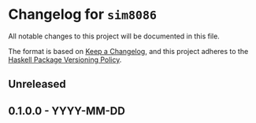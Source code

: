 # Changelog for `sim8086`

All notable changes to this project will be documented in this file.

The format is based on [Keep a Changelog](https://keepachangelog.com/en/1.0.0/), and this project adheres to the [Haskell Package Versioning Policy](https://pvp.haskell.org/).

## Unreleased

## 0.1.0.0 - YYYY-MM-DD
